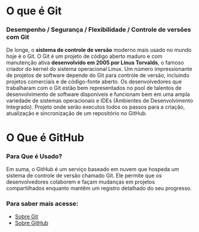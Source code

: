 # O que é Git
### Desempenho / Segurança / Flexibilidade / Controle de versões com Git
De longe, o **sistema de controle de versão** moderno mais usado no mundo hoje é o Git. O Git é um projeto de código aberto maduro e com manutenção ativa **desenvolvido em 2005 por Linus Torvalds**, o famoso criador do kernel do sistema operacional Linux. Um número impressionante de projetos de software depende do Git para controle de versão, incluindo projetos comerciais e de código-fonte aberto. Os desenvolvedores que trabalharam com o Git estão bem representados no pool de talentos de desenvolvimento de software disponíveis e funcionam bem em uma ampla variedade de sistemas operacionais e IDEs (Ambientes de Desenvolvimento Integrado).
Projeto onde serão executos todos os passos para a criação, atualização e sincronização de um repositório no GitHub.

# O Que é GitHub
### Para Que é Usado?
Em suma, o GitHub é um serviço baseado em nuvem que hospeda um sistema de controle de versão chamado Git. Ele permite que os desenvolvedores colaborem e façam mudanças em projetos compartilhados enquanto mantêm um registro detalhado do seu progresso.

### Para saber mais acesse:
* [Sobre Git](https://www.atlassian.com/br/git/tutorials/what-is-git)<br/>
* [Sobre GitHub](https://www.hostinger.com.br/tutoriais/o-que-github)